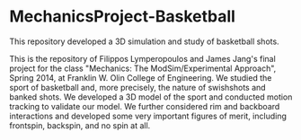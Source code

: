 MechanicsProject-Basketball
===========================

This repository developed a 3D simulation and study of basketball shots.

This is the repository of Filippos Lymperopoulos and James Jang's final project for the class "Mechanics: The ModSim/Experimental Approach", Spring 2014, at Franklin W. Olin College of Engineering. We studied the sport of basketball and, more precisely, the nature of swishshots and banked shots. We developed a 3D model of the sport and conducted motion tracking to validate our model. We further considered rim and backboard interactions and developed some very important figures of merit, including frontspin, backspin, and no spin at all.
